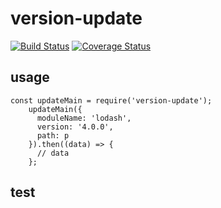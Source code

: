 # version-update

[![Build Status](https://travis-ci.org/hongxuanlee/version-update.svg?branch=master)](https://travis-ci.org/hongxuanlee/version-update)
[![Coverage Status](https://coveralls.io/repos/github/hongxuanlee/version-update/badge.svg?branch=master)](https://coveralls.io/github/hongxuanlee/version-update?branch=master)

## usage

```
const updateMain = require('version-update');
    updateMain({
      moduleName: 'lodash',
      version: '4.0.0',
      path: p
    }).then((data) => {
      // data
    };

```

## test

